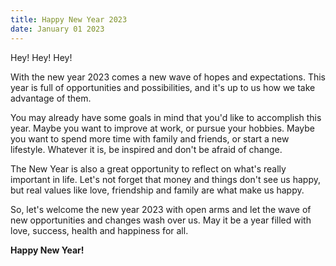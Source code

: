 ```yaml
---
title: Happy New Year 2023
date: January 01 2023
---
```


Hey! Hey! Hey!

With the new year 2023 comes a new wave of hopes and expectations. This year is full of opportunities and possibilities, and it's up to us how we take advantage of them.

You may already have some goals in mind that you'd like to accomplish this year. Maybe you want to improve at work, or pursue your hobbies. Maybe you want to spend more time with family and friends, or start a new lifestyle. Whatever it is, be inspired and don't be afraid of change.

The New Year is also a great opportunity to reflect on what's really important in life. Let's not forget that money and things don't see us happy, but real values like love, friendship and family are what make us happy.

So, let's welcome the new year 2023 with open arms and let the wave of new opportunities and changes wash over us. May it be a year filled with love, success, health and happiness for all.

**Happy New Year!**
